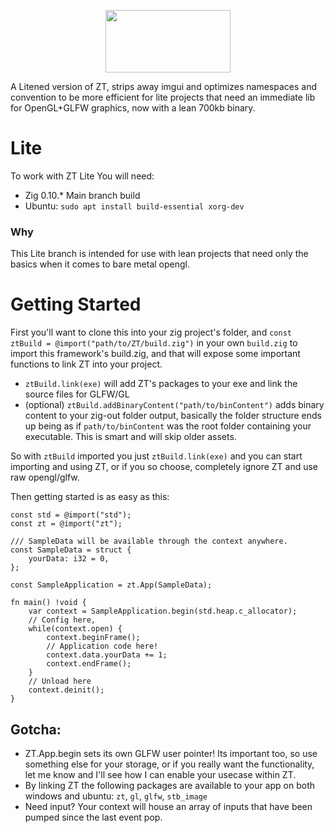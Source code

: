 <p align="center">
  <img width="200" height="100" src="/example/assets/texture/logo.png">
</p>

A Litened version of ZT, strips away imgui and optimizes namespaces and convention
to be more efficient for lite projects that need an immediate lib for OpenGL+GLFW
graphics, now with a lean 700kb binary.

# Lite

To work with ZT Lite You will need:

- Zig 0.10.* Main branch build
- Ubuntu: `sudo apt install build-essential xorg-dev`

### Why

This Lite branch is intended for use with lean projects that need only the basics when it comes
to bare metal opengl.

# Getting Started

First you'll want to clone this into your zig project's folder, and `const ztBuild = @import("path/to/ZT/build.zig")` 
in your own `build.zig` to import this framework's build.zig, and that will expose some important functions
to link ZT into your project.

- `ztBuild.link(exe)` will add ZT's packages to your exe and link the source files for GLFW/GL
- (optional) `ztBuild.addBinaryContent("path/to/binContent")` adds binary content to your zig-out folder output, basically the folder structure
ends up being as if `path/to/binContent` was the root folder containing your executable. This is smart and will skip older assets.

So with `ztBuild` imported you just `ztBuild.link(exe)` and you can start importing and using
ZT, or if you so choose, completely ignore ZT and use raw opengl/glfw.

Then getting started is as easy as this:

```Zig
const std = @import("std");
const zt = @import("zt");

/// SampleData will be available through the context anywhere.
const SampleData = struct {
    yourData: i32 = 0,
};

const SampleApplication = zt.App(SampleData);

fn main() !void {
    var context = SampleApplication.begin(std.heap.c_allocator);
    // Config here,
    while(context.open) {
        context.beginFrame();
        // Application code here!
        context.data.yourData += 1;
        context.endFrame();
    }
    // Unload here
    context.deinit();
}
```

## Gotcha:

- ZT.App.begin sets its own GLFW user pointer! Its important too, so use something else for your storage, or if you really want the functionality,
let me know and I'll see how I can enable your usecase within ZT.
- By linking ZT the following packages are available to your app on both windows and ubuntu: `zt`, `gl`, `glfw`, `stb_image`
- Need input? Your context will house an array of inputs that have been pumped since the last event pop.